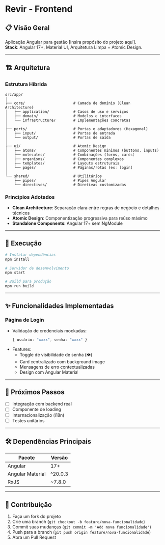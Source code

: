 
# Revir - Frontend

## 📋 Visão Geral
Aplicação Angular para gestão [insira propósito do projeto aqui].  
**Stack**: Angular 17+, Material UI, Arquitetura Limpa + Atomic Design.

---

## 🏗️ Arquitetura
### Estrutura Híbrida
```
src/app/
│
├── core/                      # Camada de domínio (Clean Architecture)
│   ├── application/           # Casos de uso e serviços
│   ├── domain/                # Modelos e interfaces
│   └── infrastructure/        # Implementações concretas
│
├── ports/                     # Portas e adaptadores (Hexagonal)
│   ├── input/                 # Portas de entrada
│   └── output/                # Portas de saída
│
├── ui/                        # Atomic Design
│   ├── atoms/                 # Componentes mínimos (buttons, inputs)
│   ├── molecules/             # Combinações (forms, cards)
│   ├── organisms/             # Componentes complexos
│   ├── templates/             # Layouts estruturais
│   └── pages/                 # Páginas/rotas (ex: login)
│
└── shared/                    # Utilitários
    ├── pipes/                 # Pipes Angular
    └── directives/            # Diretivas customizadas
```

### Princípios Adotados
- **Clean Architecture**: Separação clara entre regras de negócio e detalhes técnicos
- **Atomic Design**: Componentização progressiva para reúso máximo
- **Standalone Components**: Angular 17+ sem NgModule

---

## 🚀 Execução
```bash
# Instalar dependências
npm install

# Servidor de desenvolvimento
npm start

# Build para produção
npm run build
```

---

## ✨ Funcionalidades Implementadas
### Página de Login
- Validação de credenciais mockadas:
  ```ts
  { usuário: "xxxx", senha: "xxxx" }
  ```
- Features:
  - Toggle de visibilidade de senha (👁️)
  - Card centralizado com background image
  - Mensagens de erro contextualizadas
  - Design com Angular Material

---

## 📌 Próximos Passos
- [ ] Integração com backend real
- [ ] Componente de loading
- [ ] Internacionalização (i18n)
- [ ] Testes unitários

---

## 🛠️ Dependências Principais
| Pacote               | Versão   |
|----------------------|----------|
| Angular              | 17+      |
| Angular Material     | ^20.0.3  |
| RxJS                 | ~7.8.0   |

---

## 🤝 Contribuição
1. Faça um fork do projeto
2. Crie uma branch (`git checkout -b feature/nova-funcionalidade`)
3. Commit suas mudanças (`git commit -m 'Add nova funcionalidade'`)
4. Push para a branch (`git push origin feature/nova-funcionalidade`)
5. Abra um Pull Request
